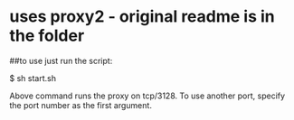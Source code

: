 # uses proxy2 - original readme is in the folder

##to use just run the script:

$ sh start.sh


Above command runs the proxy on tcp/3128.
To use another port, specify the port number as the first argument.

